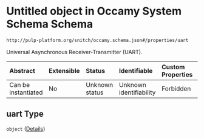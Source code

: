 # Untitled object in Occamy System Schema Schema

```txt
http://pulp-platform.org/snitch/occamy.schema.json#/properties/uart
```

Universal Asynchronous Receiver-Transmitter (UART).

| Abstract            | Extensible | Status         | Identifiable            | Custom Properties | Additional Properties | Access Restrictions | Defined In                                                       |
| :------------------ | :--------- | :------------- | :---------------------- | :---------------- | :-------------------- | :------------------ | :--------------------------------------------------------------- |
| Can be instantiated | No         | Unknown status | Unknown identifiability | Forbidden         | Allowed               | none                | [occamy.schema.json*](occamy.schema.json "open original schema") |

## uart Type

`object` ([Details](occamy-properties-uart.md))
